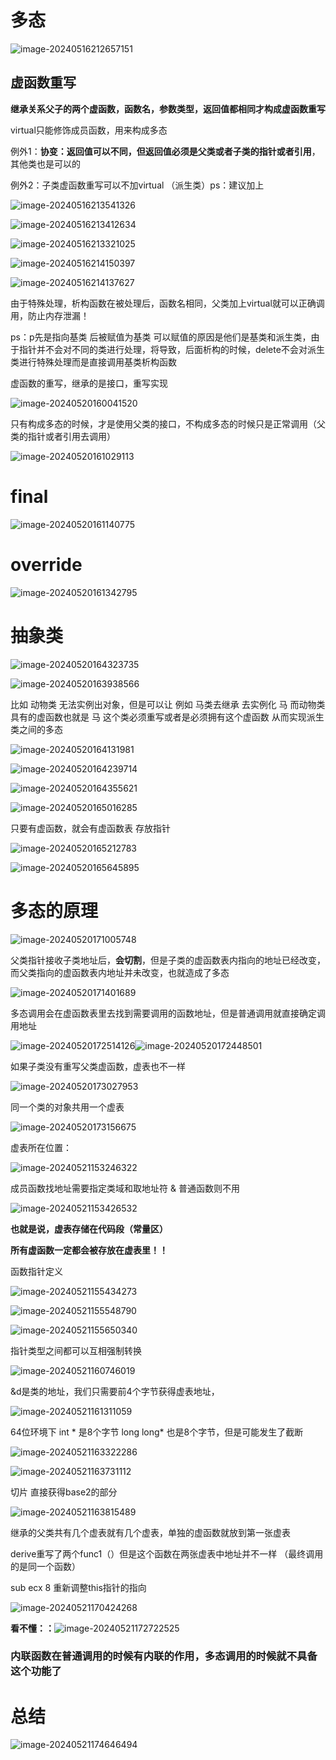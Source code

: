 # 多态

![image-20240516212657151](C:\Users\30780\AppData\Roaming\Typora\typora-user-images\image-20240516212657151.png)

## 虚函数重写

**继承关系父子的两个虚函数，函数名，参数类型，返回值都相同才构成虚函数重写**

virtual只能修饰成员函数，用来构成多态

例外1：**协变：返回值可以不同，但返回值必须是父类或者子类的指针或者引用**，其他类也是可以的

例外2：子类虚函数重写可以不加virtual  （派生类）ps：建议加上

![image-20240516213541326](C:\Users\30780\AppData\Roaming\Typora\typora-user-images\image-20240516213541326.png)

![image-20240516213412634](C:\Users\30780\AppData\Roaming\Typora\typora-user-images\image-20240516213412634.png)

![image-20240516213321025](C:\Users\30780\AppData\Roaming\Typora\typora-user-images\image-20240516213321025.png)

![image-20240516214150397](C:\Users\30780\AppData\Roaming\Typora\typora-user-images\image-20240516214150397.png)

![image-20240516214137627](C:\Users\30780\AppData\Roaming\Typora\typora-user-images\image-20240516214137627.png)

由于特殊处理，析构函数在被处理后，函数名相同，父类加上virtual就可以正确调用，防止内存泄漏！  

ps：p先是指向基类 后被赋值为基类   可以赋值的原因是他们是基类和派生类，由于指针并不会对不同的类进行处理，将导致，后面析构的时候，delete不会对派生类进行特殊处理而是直接调用基类析构函数

虚函数的重写，继承的是接口，重写实现

![image-20240520160041520](C:\Users\30780\AppData\Roaming\Typora\typora-user-images\image-20240520160041520.png)

 只有构成多态的时候，才是使用父类的接口，不构成多态的时候只是正常调用（父类的指针或者引用去调用）

![image-20240520161029113](C:\Users\30780\AppData\Roaming\Typora\typora-user-images\image-20240520161029113.png)

# final

![image-20240520161140775](C:\Users\30780\AppData\Roaming\Typora\typora-user-images\image-20240520161140775.png)

#  override

![image-20240520161342795](C:\Users\30780\AppData\Roaming\Typora\typora-user-images\image-20240520161342795.png)

# 抽象类

![image-20240520164323735](C:\Users\30780\AppData\Roaming\Typora\typora-user-images\image-20240520164323735.png)

![image-20240520163938566](C:\Users\30780\AppData\Roaming\Typora\typora-user-images\image-20240520163938566.png)

比如 动物类 无法实例出对象，但是可以让 例如 马类去继承 去实例化 马 而动物类具有的虚函数也就是 马 这个类必须重写或者是必须拥有这个虚函数 从而实现派生类之间的多态

![image-20240520164131981](C:\Users\30780\AppData\Roaming\Typora\typora-user-images\image-20240520164131981.png)

![image-20240520164239714](C:\Users\30780\AppData\Roaming\Typora\typora-user-images\image-20240520164239714.png)

![image-20240520164355621](C:\Users\30780\AppData\Roaming\Typora\typora-user-images\image-20240520164355621.png)

![image-20240520165016285](C:\Users\30780\AppData\Roaming\Typora\typora-user-images\image-20240520165016285.png)

只要有虚函数，就会有虚函数表 存放指针

![image-20240520165212783](C:\Users\30780\AppData\Roaming\Typora\typora-user-images\image-20240520165212783.png)

![image-20240520165645895](C:\Users\30780\AppData\Roaming\Typora\typora-user-images\image-20240520165645895.png)

# 多态的原理 

![image-20240520171005748](C:\Users\30780\AppData\Roaming\Typora\typora-user-images\image-20240520171005748.png)

 父类指针接收子类地址后，**会切割**，但是子类的虚函数表内指向的地址已经改变，而父类指向的虚函数表内地址并未改变，也就造成了多态

![image-20240520171401689](C:\Users\30780\AppData\Roaming\Typora\typora-user-images\image-20240520171401689.png)

多态调用会在虚函数表里去找到需要调用的函数地址，但是普通调用就直接确定调用地址

 ![image-20240520172514126](C:\Users\30780\AppData\Roaming\Typora\typora-user-images\image-20240520172514126.png)![image-20240520172448501](C:\Users\30780\AppData\Roaming\Typora\typora-user-images\image-20240520172448501.png)

如果子类没有重写父类虚函数，虚表也不一样

![image-20240520173027953](C:\Users\30780\AppData\Roaming\Typora\typora-user-images\image-20240520173027953.png)

同一个类的对象共用一个虚表

![image-20240520173156675](C:\Users\30780\AppData\Roaming\Typora\typora-user-images\image-20240520173156675.png)

虚表所在位置：

![image-20240521153246322](C:\Users\30780\AppData\Roaming\Typora\typora-user-images\image-20240521153246322.png)

成员函数找地址需要指定类域和取地址符 &  普通函数则不用

![image-20240521153426532](C:\Users\30780\AppData\Roaming\Typora\typora-user-images\image-20240521153426532.png)

**也就是说，虚表存储在代码段（常量区）**

**所有虚函数一定都会被存放在虚表里！！**



函数指针定义

![image-20240521155434273](C:\Users\30780\AppData\Roaming\Typora\typora-user-images\image-20240521155434273.png)

![image-20240521155548790](C:\Users\30780\AppData\Roaming\Typora\typora-user-images\image-20240521155548790.png)

![image-20240521155650340](C:\Users\30780\AppData\Roaming\Typora\typora-user-images\image-20240521155650340.png)

指针类型之间都可以互相强制转换

![image-20240521160746019](C:\Users\30780\AppData\Roaming\Typora\typora-user-images\image-20240521160746019.png)

&d是类的地址，我们只需要前4个字节获得虚表地址，

![image-20240521161311059](C:\Users\30780\AppData\Roaming\Typora\typora-user-images\image-20240521161311059.png)

64位环境下 int *  是8个字节   long long*  也是8个字节，但是可能发生了截断

![image-20240521163322286](C:\Users\30780\AppData\Roaming\Typora\typora-user-images\image-20240521163322286.png)

![image-20240521163731112](C:\Users\30780\AppData\Roaming\Typora\typora-user-images\image-20240521163731112.png)

切片 直接获得base2的部分

![image-20240521163815489](C:\Users\30780\AppData\Roaming\Typora\typora-user-images\image-20240521163815489.png)

继承的父类共有几个虚表就有几个虚表，单独的虚函数就放到第一张虚表

derive重写了两个func1（）但是这个函数在两张虚表中地址并不一样 （最终调用的是同一个函数） 

sub ecx 8  重新调整this指针的指向

![image-20240521170424268](C:\Users\30780\AppData\Roaming\Typora\typora-user-images\image-20240521170424268.png)

 **看不懂：：**![image-20240521172722525](C:\Users\30780\AppData\Roaming\Typora\typora-user-images\image-20240521172722525.png)

### 内联函数在普通调用的时候有内联的作用，多态调用的时候就不具备这个功能了

# 总结

![image-20240521174646494](C:\Users\30780\AppData\Roaming\Typora\typora-user-images\image-20240521174646494.png)